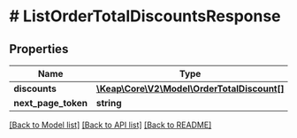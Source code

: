 # # ListOrderTotalDiscountsResponse

## Properties

Name | Type | Description | Notes
------------ | ------------- | ------------- | -------------
**discounts** | [**\Keap\Core\V2\Model\OrderTotalDiscount[]**](OrderTotalDiscount.md) |  | [optional]
**next_page_token** | **string** |  | [optional]

[[Back to Model list]](../../README.md#models) [[Back to API list]](../../README.md#endpoints) [[Back to README]](../../README.md)
